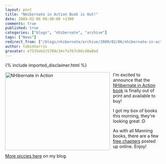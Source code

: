 ```yaml
---
layout: post
title: "NHibernate in Action Book is Out!"
date: 2009-02-06 06:40:00 +1300
comments: true
published: true
categories: ["blogs", "nhibernate", "archive"]
tags: ["News"]
redirect_from: ["/blogs/nhibernate/archive/2009/02/06/nhibernate-in-action-book-is-out.aspx/"]
author: tobinharris
gravatar: e7535eb2c5709c34cfa767c66cd8a0ad
---
```

{% include imported_disclaimer.html %}
<p><img src="http://img.skitch.com/20090206-2n1sjmrt361j39hq5k54er6u1.jpg" alt="NHibernate in Action" style="float: left; padding-right: 10px; padding-bottom: 10px;" width="339" height="253" /></p>
<p>I'm excited to announce that the <a title="NHibernate in Action at Manning Press" href="http://www.manning.com/kuate/">NHibernate in Action book</a> is finally out of print and available to buy!</p>
<p>I got my box of books this morning, they're looking great :D</p>
<p>As with all Manning books, there are a few <a title="NHibernate in Action at Manning Press" href="http://www.manning.com/kuate/">free chapters</a> posted up online. Enjoy!</p>
<p><a href="http://www.tobinharris.com/2009/2/5/nhibernate-in-action-has-arrived">More piccies here</a> on my blog.</p>

